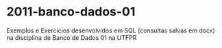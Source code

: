# 2011-banco-dados-01
Exemplos e Exercícios desenvolvidos em SQL (consultas salvas em docx) na disciplina de Banco de Dados 01 na UTFPR
